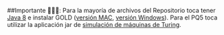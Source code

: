 ##Importante 🚩🚩🚩:
Para la mayoría de archivos del Repositorio toca tener [Java 8](https://www.oracle.com/java/technologies/downloads/?er=221886) e instalar GOLD ([versión MAC](https://github.com/FLAGlab/gold-mac.git), [versión Windows](https://github.com/silviaTak/GoldKeplerWindows.git)). Para el PQ5 toca utilizar la aplicación jar de [simulación de máquinas de Turing](./Gold_TuringMachine_Simulator).
